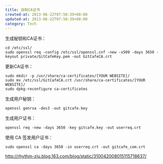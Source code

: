 ```yaml
---
title: 自制CA证书
created-at: 2013-06-22T07:50:39+08:00
updated-at: 2013-06-22T07:50:39+08:00
category: Tech
---
```


生成秘钥和CA证书：

    cd /etc/ssl/
    sudo openssl req -config /etc/ssl/openssl.cnf -new -x509 -days 3650 -keyout private/GitCafeKey.pem -out GitCafeCA.crt

更新CA证书：

    sudo mkdir -p /usr/share/ca-certificates/[YOUR WEBSITE]/
    sudo mv /etc/ssl/GitCafeCA.crt /usr/share/ca-certificates/[YOUR WEBSITE]/
    sudo dpkg-reconfigure ca-certificates

生成用户秘钥：

    openssl genrsa -des3 -out gitcafe.key

生成用户证书：

    openssl req -new -days 3650 -key gitcafe.key -out userreq.crt

使用 CA 签发用户证书：

    sudo openssl ca -days 3650 -in userreq.crt -out gitcafe_com.crt

http://rhythm-zju.blog.163.com/blog/static/310042008015115718637/
